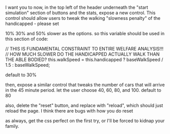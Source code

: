 

I want you to now, in the top left of the header underneath the "start simulation" section of buttons and the stats, expose a new control. This control should allow users to tweak the walking "slowness penalty" of the handicapped - please set

10% 30% and 50% slower as the options. so this variable should be used in this section of code:

// THIS IS FUNDAMENTAL CONSTRAINT TO ENTIRE WELFARE ANALYSIS!!! 
// HOW MUCH SLOWER DO THE HANDICAPPED ACTUALLY WALK THAN THE ABLE BODIED?
this.walkSpeed = this.handicapped ? baseWalkSpeed / 1.5 : baseWalkSpeed;

default to 30%

then, expose a similar control that tweaks the number of cars that will arrive in the 45 minute period. let the user choose 40, 60, 80, and 100. default to 80

also, delete the "reset" button, and replace with "reload", which should just reload the page. I think there are bugs with how you do reset

as always, get the css perfect on the first try, or I'll be forced to kidnap your family.